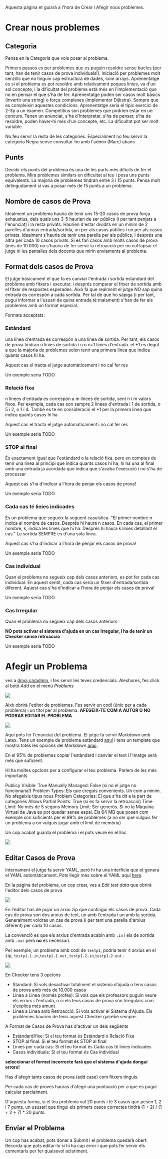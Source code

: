 Aquesta pàgina et guiarà a l'hora de Crear i Afegir nous problemes.


# Crear nous problemes

## Categoria

Pensa en la Categoria que vols posar al problema. 

Primers passos es per problemes que es puguin resoldre sense bucles (per tant, han de tenir casos de prova individuals!). 
Iniciació per problemes molt senzills que no tinguin cap estructura de dades, com arrays.
Aprenentatge és si el problema es pot resoldre amb relativament poques linies, va d'un sol concepte, i la dificultat del problema està més en l'implementació que no en pensar el que s'ha de fer. Aprenentatge poden ser casos molt bàsics (invertir una string) o força complexes (implementar Dijkstra). Sempre que es compleixin aquestes condicions. Aprenentatge seria el típic exercici de 2-3p a un examen.
Competitius son problemes que podrien estar en un concurs. Tenen un enunciat, s'ha d'interpretar, s'ha de pensar, s'ha de resoldre, poden haver-hi més d'un concepte, etc. La dificultat pot ser molt variable.

No feu servir la resta de les categories. Especialment no feu servir la categoria Negra sense consultar-ho amb l'admin (Marc) abans

## Punts

Decidir els punts del problema és una de les parts més dificils de fer el problema. Mira problemes similars en dificultat al teu i posa uns punts equivalents. La majoria de problemes tindran entre 3 i 15 punts. Pensa molt detingudament si vas a posar més de 15 punts a un problema. 


## Nombre de casos de Prova

Idealment un problema hauria de tenir uns 15-20 casos de prova força exhaustius, dels quals uns 3-5 haurien de ser públics (i per tant penjats a l'enunciat) i la resta privats. Haurien d'estar dividits en un mínim de 2 parelles d'arxius entrada/sortida, un per als casos públics i un per als casos privats. Idealment s'hauria de tenir una parella per als públics, i després una altra per cada 10 casos privats. Si es fan casos amb molts casos de prova (més de 10.000) no s'hauria de fer servir la retroacció per no col·lapsar el jutge ni les pantalles dels docents que mirin enviaments al problema.

## Format dels casos de Prova

El jutge bàsicament el que fa es canviar l'entrada i sortida estandard del problema amb fitxers i executar, i després comparar el fitxer de sortida amb el fitxer de respostes esperades. Això fa que realment el jutge NO sap quina entrada es correspón a cada sortida. Per tal de que ho sàpiga (i per tant, pugui informar a l'usuari de quina entrada té malament) s'han de fer els problemes amb un format especial.

Formats acceptats:

### Estàndard

una línea d'entrada es correspón a una línea de sortida. Per tant, els casos de prova tindran n línies de sortida i n o n+1 línies d'entrada. el +1 es degut a que la majoria de problemes solen tenir una primera linea que indica quants casos hi ha.

Aquest cas el tracta el jutge automàticament i no cal fer res

Un exemple seria TODO

### Relació fixa

n línees d'entrada es correspón a m línees de sortida, sent n i m valors fixos. Per exemple, cada cas son sempre 2 linees d'entrada i 1 de sortida, o 5 i 2, o 1 i 4. També es te en consideració el +1 per la primera linea que indica quants casos hi ha

Aquest cas el tracta el jutge automàticament i no cal fer res

Un exemple seria TODO

### STOP al final

És exactament igual que l'estàndard o la relació fixa, pero en comptes de tenir una linea al principi que indica quants casos hi ha, hi ha una al final amb una entrada ja acordada que indica que s'acaba l'execució i no s'ha de processar

Aquest cas s'ha d'indicar a l'hora de penjar els casos de prova!

Un exemple seria TODO

### Cada cas té linies indicades

És un problema que segueix la seguent casuística.
"El primer nombre n indica el nombre de casos. Després hi haura n casos. En cada cas, el primer nombre, k, indica les linies que hi ha. Després hi haura k línies detallant el cas." La sortida SEMPRE es d'una sola linea.

Aquest cas s'ha d'indicar a l'hora de penjar els casos de prova!

Un exemple seria TODO

### Cas individual

Quan el problema no segueix cap dels casos anteriors, es pot fer cada cas individual. En aquest sentit, cada cas seria un fitxer d'entrada/sortida diferent. 
Aquest cas s'ha d'indicar a l'hora de penjar els casos de prova!

Un exemple seria TODO

### Cas Irregular

Quan el problema no segueix cap dels casos anteriors

**NO pots activar el sistema d'ajuda en un cas Irregular, i ha de tenir un Checker sense retroacció**

Un exemple seria TODO


# Afegir un Problema
ves a [dmoj.ca/admin](https://dmoj.ca/admin), i fes servir les teves credencials.
Aleshores, fes click al botó _Add_ en el menú _Problems_ 

![](http://i.imgur.com/RFPQaUi.png)

Això obrirà l'editor de problemes. Fes servir un codi (únic per a cada problema) i un títol per al problema. **AFEGEIX-TE COM A AUTOR O NO PODRAS EDITAR EL PROBLEMA**

![](http://i.imgur.com/bPlNZUR.png)

Aquí pots fer l'enunciat del problema. El jutge fa servir Markdown amb Latex. Tens un exemple de problema estàndard [aqui](https://github.com/malbareda/docs/blob/master/sample_files/problema_aireacondicionat.md.txt) i tens un template que mostra totes les opcions del Markdown [aqui](https://raw.githubusercontent.com/DMOJ/docs/master/sample_files/problem_markdown_example.md.txt).

En el 95% de problemes copiar l'estàndard i canviar el text i l'imatge serà més que suficient.

Hi ha moltes opcions per a configurar el teu problema. Parlem de les més importants

Publicy Visible: True
Manually Managed: False (si no el jutge no funcionaria!)
Problem Types: Els que creguis convenients. Un com a mínim. No afegeixis tipus nous
Problem Categories: El que s'ha dit a la part de categories
Allows Partial Points: True (si es fa servir la retroacció)
Time Limit: No més de 5 segons
Memory Limit: Ser generós. Si no la Màquina Virtual de Java es pot quedar sense espai. Els 64 MB que posen com exemple son suficients per el 99% de problemes (a no ser que vulguis fer un problema a on vulguis jugar amb el límit de memòria)


Un cop acabat guarda el problema i el pots veure en el lloc

![](http://i.imgur.com/ZgO5xcY.png)

## Editar Casos de Prova
Internament el jutge fa servir YAML, però hi ha una interficie que et genera el YAML automàticament. Pots llegir més sobre el YAML aquí [here](/judge/problem_format.md).

En la pàgina del problema, un cop creat, ves a  _Edit test data_ que obrirà l'editor dels casos de prova

![](http://i.imgur.com/eDWEEJk.png)

En l'editor has de pujar un arxiu zip que contingui els casos de prova. Cada cas de prova son dos arxius de text, un amb l'entrada i un amb la sortida. Generalment voldras un cas de prova (i per tant una parella d'arxius diferent) per cada 10 casos.

La convenció es que els arxius d'entrada acabin amb `.in` i els de sortida amb `.out` però **no** és necessari.

Per exemple, un problema amb codi de `testp1`, podria tenir 4 arxius en el zip, `testp1.1.in`,`testp1.1.out`, `testp1.2.in`,`testp1.2.out` .

![](http://i.imgur.com/w5ytsgi.png)

En Checker tens 3 opcions

- Standard: Si vols desactivar totalment el sistema d'ajuda o tens casos de prova amb més de 10.000 casos
- Linea a Linea (només profes): Si vols que els professors puguin veure els errors i l'entrada, o si els teus casos de prova són Irregulars com s'explica més amunt
- Linea a Linea amb Retroacció: Si vols activar el Sistema d'Ajuda. Els problemes haurien de tenir aquest Checker gairebé sempre.

A Format de Casos de Prova has d'activar un dels següents

- Estàndard/fixe: Si el teu format és Estàndard o Relació Fixa
- STOP al final: Si el teu format és STOP al final
- Linies per cada cas: Si el teu format és Cada cas té linies indicades
- Casos individuals: Si el teu format és Cas individual

**seleccionar el format incorrecte farà que el sistema d'ajuda dongui errors!**

Has d'afegir tants casos de prova (add case) com fitxers tinguis.

Per cada cas de proves hauras d'afegir una puntuació per a que es pugui calcular parcialment.

D'aquesta forma, si el teu problema val 20 punts i té 3 casos que pesen 1, 2 i 7 punts, un ususari que tingui els primers casos correctes tindrà (1 + 2) / (1 + 2 + 7) * 20 punts.

## Enviar el Problema
Un cop has acabat, pots donar a Submit i el problema quedarà obert. Recorda que pots editar-lo si hi ha cap error i que pots fer servir els comentaris per fer qualsevol aclariment.
